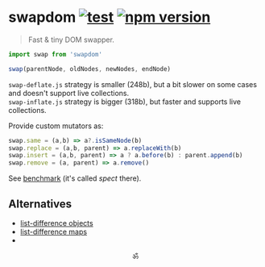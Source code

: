 # swapdom [![test](https://github.com/spectjs/swapdom/actions/workflows/test.yml/badge.svg)](https://github.com/spectjs/swapdom/actions/workflows/test.yml) [![npm version](https://img.shields.io/npm/v/swapdom)](http://npmjs.org/swapdom)

> Fast & tiny DOM swapper.

```js
import swap from 'swapdom'

swap(parentNode, oldNodes, newNodes, endNode)
```

`swap-deflate.js` strategy is smaller (248b), but a bit slower on some cases and doesn't support live collections.<br/>
`swap-inflate.js` strategy is bigger (318b), but faster and supports live collections.

Provide custom mutators as:
```js
swap.same = (a,b) => a?.isSameNode(b)
swap.replace = (a,b, parent) => a.replaceWith(b)
swap.insert = (a,b, parent) => a ? a.before(b) : parent.append(b)
swap.remove = (a, parent) => a.remove()
```

See [benchmark](https://github.com/luwes/js-diff-benchmark) (it's called _spect_ there).

## Alternatives

* [list-difference objects](https://github.com/paldepind/list-difference/blob/master/index.js)
* [list-difference maps](https://github.com/luwes/js-diff-benchmark/blob/master/libs/list-difference.js)
*

<p align="center">ॐ</p>
